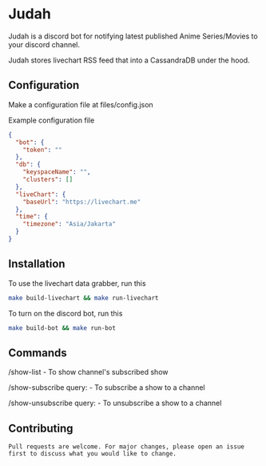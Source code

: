 # Judah

Judah is a discord bot for notifying latest published Anime Series/Movies to your discord channel.

Judah stores livechart RSS feed that into a CassandraDB under the hood.

## Configuration

Make a configuration file at files/config.json

Example configuration file
```JSON
{
  "bot": {
    "token": ""
  },
  "db": {
    "keyspaceName": "",
    "clusters": []
  },
  "liveChart": {
    "baseUrl": "https://livechart.me"
  },
  "time": {
    "timezone": "Asia/Jakarta"
  }
}
```

## Installation

To use the livechart data grabber, run this
```bash
make build-livechart && make run-livechart
```

To turn on the discord bot, run this
```bash
make build-bot && make run-bot
```

## Commands

/show-list - To show channel's subscribed show

/show-subscribe query:<show title> - To subscribe a show to a channel

/show-unsubscribe query:<show title> - To unsubscribe a show to a channel

## Contributing
```
Pull requests are welcome. For major changes, please open an issue first to discuss what you would like to change.
